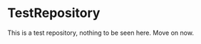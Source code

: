 TestRepository
==============

This is a test repository, nothing to be seen here. Move on now.  
 
 
  
 
 
  
   
      
     
      
    
      
    
    
  
   
    
  
   
  
  
 
 

